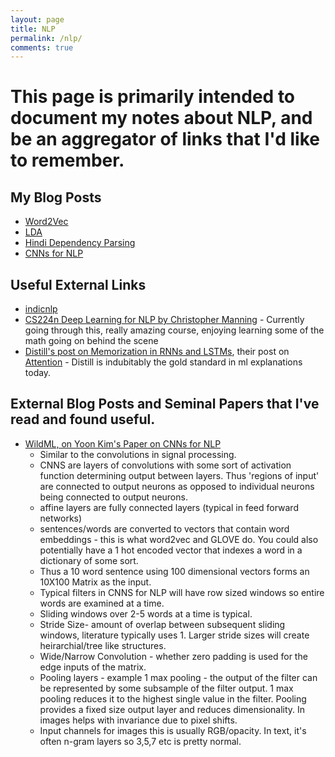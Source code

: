 ```yaml
---
layout: page
title: NLP
permalink: /nlp/
comments: true
---
```


# This page is primarily intended to document my notes about NLP, and be an aggregator of links that I'd like to remember.

## My Blog Posts
- [Word2Vec](./2019/word2vec)
- [LDA](./)
- [Hindi Dependency Parsing](./)
- [CNNs for NLP](/2018/yoon-kim)

## Useful External Links
- [indicnlp](http://indicnlp.org/)
- [CS224n Deep Learning for NLP by Christopher Manning](http://cs224n.stanford.edu/) - Currently going through this, really amazing course, enjoying learning some of the math going on behind the scene 
- [Distill's post on Memorization in RNNs and LSTMs](https://distill.pub/2019/memorization-in-rnns/), their post on [Attention](https://distill.pub/2016/augmented-rnns/) - Distill is indubitably the gold standard in ml explanations today. 

## External Blog Posts and Seminal Papers that I've read and found useful. 
 - [WildML, on Yoon Kim's Paper on CNNs for NLP](http://www.wildml.com/2015/11/understanding-convolutional-neural-networks-for-nlp/)
    - Similar to the convolutions in signal processing.
    - CNNS are layers of convolutions with some sort of activation function determining output between layers. Thus 'regions of input' are connected to output neurons as opposed to individual neurons being connected to output neurons.
    - affine layers are fully connected layers (typical in feed forward networks)
    - sentences/words are converted to vectors that contain word embeddings - this is what word2vec and GLOVE do. You could also potentially have a 1 hot encoded vector that indexes a word in a dictionary of some sort.
    - Thus a 10 word sentence using 100 dimensional vectors forms an 10X100 Matrix as the input.
    - Typical filters in CNNS for NLP will have row sized windows so entire words are examined at a time.
    - Sliding windows over 2-5 words at a time is typical.
    - Stride Size- amount of overlap between subsequent sliding windows, literature typically uses 1. Larger stride sizes will create heirarchial/tree like structures.
    - Wide/Narrow Convolution - whether zero padding is used for the edge inputs of the matrix.
    - Pooling layers - example 1 max pooling - the output of the filter can be represented by some subsample of the filter output. 1 max pooling reduces it to the highest single value in the filter. Pooling provides a fixed size output layer and reduces dimensionality. In images helps with invariance due to pixel shifts.  
    - Input channels for images this is usually RGB/opacity. In text, it's often n-gram layers so 3,5,7 etc is pretty normal.
